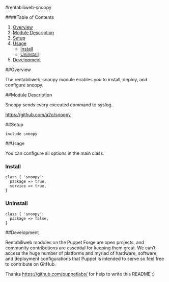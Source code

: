 #rentabiliweb-snoopy

####Table of Contents

1. [Overview](#overview)
2. [Module Description](#module-description)
3. [Setup](#setup)
4. [Usage](#usage)
    * [Install](#install)
    * [Uninstall](#uninstall)
5. [Development](#development)

##Overview

The rentabiliweb-snoopy module  enables you to install,  deploy, and configure
snoopy.

##Module Description

Snoopy sends every executed command to syslog.

https://github.com/a2o/snoopy

##Setup

```puppet
include snoopy
```

##Usage

You can configure all options in the main class.

### Install

```puppet
class { 'snoopy':
  package => true,
  service => true,
}
```

### Uninstall

```puppet
class { 'snoopy':
  package => false,
}
```

##Development

Rentabiliweb  modules on  the  Puppet  Forge are  open  projects, and  community
contributions are  essential for keeping  them great.  We can’t access  the huge
number  of   platforms  and  myriad   of  hardware,  software,   and  deployment
configurations that  Puppet is intended to  serve so feel free  to contribute on
GitHub.

Thanks https://github.com/puppetlabs/ for help to write this README :)
